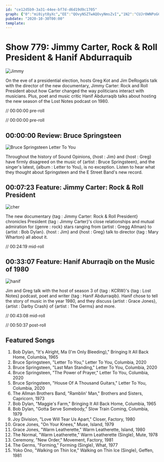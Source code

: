```yaml
---
id: "ce12d5b9-3a31-44ee-bf7d-d6d19d9c1705"
graph: {"0":"mi0iyt8yXc","EE":"QOvyNSZTwAQOvyNmsZvI","1N2":"CUJr0WNPoGCUJr0nBjlR"}
pubdate: "2020-10-30T00:00"
template: 
---
```






# Show 779: Jimmy Carter, Rock & Roll President & Hanif Abdurraquib

![Jimmy](https://static.soundopinions.org/images/2020/jimmy.jpeg)

On the eve of a presidential election, hosts Greg Kot and Jim DeRogatis talk with the director of the new documentary, Jimmy Carter: Rock and Roll President about how Carter changed the way politicians interact with musicians. Plus, poet and music critic Hanif Abdurraqib talks about hosting the new season of the Lost Notes podcast on 1980.

// 00:00:00 pre-roll

// 00:00:00 pre-roll



## 00:00:00 Review: Bruce Springsteen

![Bruce Springsteen Letter To You](https://static.soundopinions.org/assets/779/012.jpg)

Throughout the history of Sound Opinions, {host : Jim} and {host : Greg} have firmly disagreed on the music of {artist : Bruce Springsteen}, and the singer's latest, {album : Letter to You}, is no exception. Listen to hear what they thought about Springsteen and the E Street Band's new record.



## 00:07:23 Feature: Jimmy Carter: Rock & Roll President

![cher](https://static.soundopinions.org/images/2020/jimmycher.jpeg)

The new documentary {tag : Jimmy Carter: Rock & Roll President} chronicles President {tag : Jimmy Carter}'s close relationships and mutual admiration for {genre : rock} stars ranging from {artist : Gregg Allman} to {artist : Bob Dylan}. {host : Jim} and {host : Greg} talk to director {tag : Mary Wharton} all about it.

// 00:24:19 mid-roll



## 00:33:07 Feature: Hanif Aburraqib on the Music of 1980

![hanif](https://static.soundopinions.org/images/2020/hanif.jpeg)

Jim and Greg talk with the host of season 3 of {tag : KCRW}'s {tag : Lost Notes} podcast, poet and writer {tag : Hanif Abdurraqib}. Hanif chose to tell the story of music in the year 1980, and they discuss {artist : Grace Jones}, {artist : Darby Crash} of {artist : The Germs} and more.

// 00:43:08 mid-roll

// 00:50:37 post-roll



## Featured Songs

1. Bob Dylan, "It's Alright, Ma (I'm Only Bleeding)," Bringing It All Back Home, Columbia, 1965
2. Bruce Springsteen, "Letter To You," Letter To You, Columbia, 2020
3. Bruce Springsteen, "Last Man Standing," Letter To You, Columbia, 2020
4. Bruce Springsteen, "The Power of Prayer," Letter To You, Columbia, 2020
5. Bruce Springsteen, "House Of A Thousand Guitars," Letter To You, Columbia, 2020
6. The Allman Brothers Band, "Ramblin' Man," Brothers and Sisters, Capricorn, 1973
7. Bob Dylan, "Maggie's Farm," Bringing It All Back Home, Columbia, 1965
8. Bob Dylan, "Gotta Serve Somebody," Slow Train Coming, Columbia, 1979
9. Joy Division, "Love Will Tear Us Apart," Closer, Factory, 1980
10. Grace Jones, "On Your Knees," Muse, Island, 1979
11. Grace Jones, "Warm Leatherette," Warm Leatherette, Island, 1980
12. The Normal, "Warm Leatherette," Warm Leatherette (Single), Mute, 1978
13. Ceremony, "New Order," Movement, Factory, 1981
14. The Germs, "Forming," Forming (Single), What, 1977
15. Yoko Ono, "Walking on Thin Ice," Walking on Thin Ice (Single), Geffen, 1981